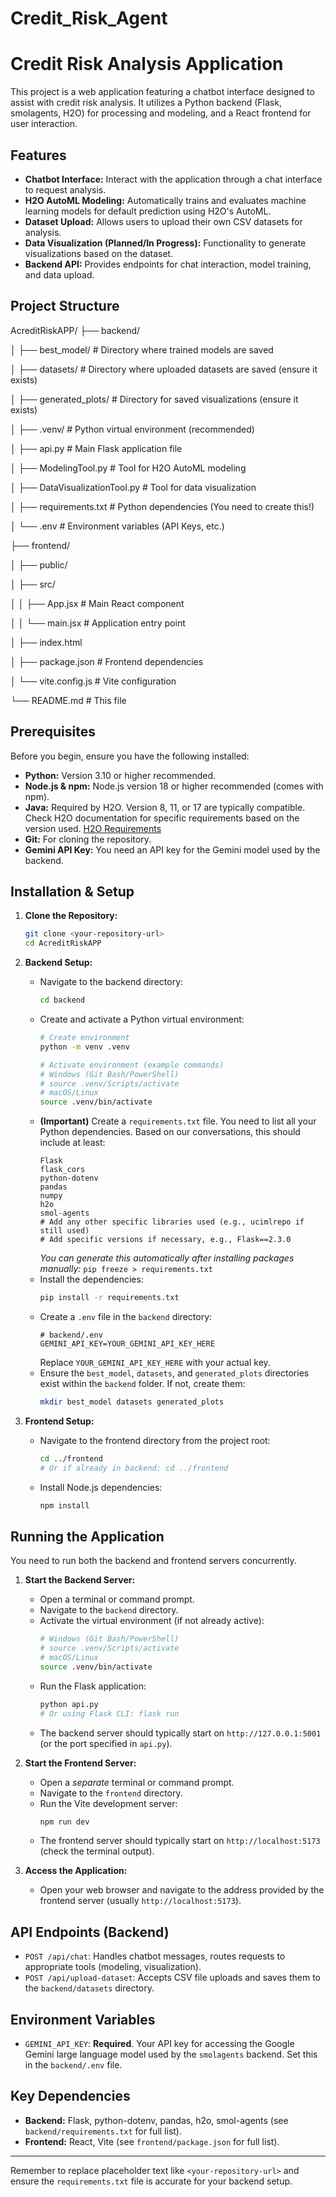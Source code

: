 # Credit_Risk_Agent
# Credit Risk Analysis Application

This project is a web application featuring a chatbot interface designed to assist with credit risk analysis. It utilizes a Python backend (Flask, smolagents, H2O) for processing and modeling, and a React frontend for user interaction.

## Features

*   **Chatbot Interface:** Interact with the application through a chat interface to request analysis.
*   **H2O AutoML Modeling:** Automatically trains and evaluates machine learning models for default prediction using H2O's AutoML.
*   **Dataset Upload:** Allows users to upload their own CSV datasets for analysis.
*   **Data Visualization (Planned/In Progress):** Functionality to generate visualizations based on the dataset.
*   **Backend API:** Provides endpoints for chat interaction, model training, and data upload.

## Project Structure
AcreditRiskAPP/
├── backend/

│ ├── best_model/ # Directory where trained models are saved

│ ├── datasets/ # Directory where uploaded datasets are saved (ensure it exists)

│ ├── generated_plots/ # Directory for saved visualizations (ensure it exists)

│ ├── .venv/ # Python virtual environment (recommended)

│ ├── api.py # Main Flask application file

│ ├── ModelingTool.py # Tool for H2O AutoML modeling

│ ├── DataVisualizationTool.py # Tool for data visualization

│ ├── requirements.txt # Python dependencies (You need to create this!)

│ └── .env # Environment variables (API Keys, etc.)

├── frontend/

│ ├── public/

│ ├── src/

│ │ ├── App.jsx # Main React component

│ │ └── main.jsx # Application entry point

│ ├── index.html

│ ├── package.json # Frontend dependencies

│ └── vite.config.js # Vite configuration

└── README.md # This file


## Prerequisites

Before you begin, ensure you have the following installed:

*   **Python:** Version 3.10 or higher recommended.
*   **Node.js & npm:** Node.js version 18 or higher recommended (comes with npm).
*   **Java:** Required by H2O. Version 8, 11, or 17 are typically compatible. Check H2O documentation for specific requirements based on the version used. [H2O Requirements](https://docs.h2o.ai/h2o/latest-stable/h2o-docs/welcome.html#requirements)
*   **Git:** For cloning the repository.
*   **Gemini API Key:** You need an API key for the Gemini model used by the backend.

## Installation & Setup

1.  **Clone the Repository:**
    ```bash
    git clone <your-repository-url>
    cd AcreditRiskAPP
    ```

2.  **Backend Setup:**
    *   Navigate to the backend directory:
        ```bash
        cd backend
        ```
    *   Create and activate a Python virtual environment:
        ```bash
        # Create environment
        python -m venv .venv

        # Activate environment (example commands)
        # Windows (Git Bash/PowerShell)
        # source .venv/Scripts/activate
        # macOS/Linux
        source .venv/bin/activate
        ```
    *   **(Important)** Create a `requirements.txt` file. You need to list all your Python dependencies. Based on our conversations, this should include at least:
        ```
        Flask
        flask_cors
        python-dotenv
        pandas
        numpy
        h2o
        smol-agents
        # Add any other specific libraries used (e.g., ucimlrepo if still used)
        # Add specific versions if necessary, e.g., Flask==2.3.0
        ```
        *You can generate this automatically after installing packages manually:* `pip freeze > requirements.txt`
    *   Install the dependencies:
        ```bash
        pip install -r requirements.txt
        ```
    *   Create a `.env` file in the `backend` directory:
        ```dotenv
        # backend/.env
        GEMINI_API_KEY=YOUR_GEMINI_API_KEY_HERE
        ```
        Replace `YOUR_GEMINI_API_KEY_HERE` with your actual key.
    *   Ensure the `best_model`, `datasets`, and `generated_plots` directories exist within the `backend` folder. If not, create them:
        ```bash
        mkdir best_model datasets generated_plots
        ```

3.  **Frontend Setup:**
    *   Navigate to the frontend directory from the project root:
        ```bash
        cd ../frontend
        # Or if already in backend: cd ../frontend
        ```
    *   Install Node.js dependencies:
        ```bash
        npm install
        ```

## Running the Application

You need to run both the backend and frontend servers concurrently.

1.  **Start the Backend Server:**
    *   Open a terminal or command prompt.
    *   Navigate to the `backend` directory.
    *   Activate the virtual environment (if not already active):
        ```bash
        # Windows (Git Bash/PowerShell)
        # source .venv/Scripts/activate
        # macOS/Linux
        source .venv/bin/activate
        ```
    *   Run the Flask application:
        ```bash
        python api.py
        # Or using Flask CLI: flask run
        ```
    *   The backend server should typically start on `http://127.0.0.1:5001` (or the port specified in `api.py`).

2.  **Start the Frontend Server:**
    *   Open a *separate* terminal or command prompt.
    *   Navigate to the `frontend` directory.
    *   Run the Vite development server:
        ```bash
        npm run dev
        ```
    *   The frontend server should typically start on `http://localhost:5173` (check the terminal output).

3.  **Access the Application:**
    *   Open your web browser and navigate to the address provided by the frontend server (usually `http://localhost:5173`).

## API Endpoints (Backend)

*   `POST /api/chat`: Handles chatbot messages, routes requests to appropriate tools (modeling, visualization).
*   `POST /api/upload-dataset`: Accepts CSV file uploads and saves them to the `backend/datasets` directory.

## Environment Variables

*   `GEMINI_API_KEY`: **Required**. Your API key for accessing the Google Gemini large language model used by the `smolagents` backend. Set this in the `backend/.env` file.

## Key Dependencies

*   **Backend:** Flask, python-dotenv, pandas, h2o, smol-agents (see `backend/requirements.txt` for full list).
*   **Frontend:** React, Vite (see `frontend/package.json` for full list).

---

Remember to replace placeholder text like `<your-repository-url>` and ensure the `requirements.txt` file is accurate for your backend setup.
